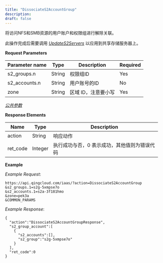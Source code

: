 ```yaml
---
title: "DissociateS2AccountGroup"
description: 
draft: false
---
```




将访问NFS和SMB资源的用户账户和权限组进行解除关联。

此操作完成后需要调用 [_UpdateS2Servers_](update_s2_servers.html#api-update-s2-servers) 以应用到共享存储服务器上。

**Request Parameters**

| Parameter name | Type | Description | Required |
| --- | --- | --- | --- |
| s2_groups.n | String | 权限组ID | Yes |
| s2_accounts.n | String | 用户账号的ID | No |
| zone | String | 区域 ID，注意要小写 | Yes |

[_公共参数_](../../../parameters)

**Response Elements**

| Name | Type | Description |
| --- | --- | --- |
| action | String | 响应动作 |
| ret_code | Integer | 执行成功与否，0 表示成功，其他值则为错误代码 |

**Example**

_Example Request_:

```
https://api.qingcloud.com/iaas/?action=DissociateS2AccountGroup
&s2_groups.1=s2g-5xmpse7o
&s2_accounts.1=s2a-3f181hmo
&zone=pek3a
&COMMON_PARAMS
```

_Example Response_:

```
{
  "action":"DissociateS2AccountGroupResponse",
  "s2_group_account":[
    {
      "s2_accounts":[],
      "s2_group":"s2g-5xmpse7o"
    }
  ],
  "ret_code":0
}
```
